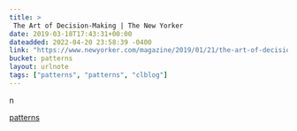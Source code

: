 ```yaml
---
title: > 
 The Art of Decision-Making | The New Yorker
date: 2019-03-18T17:43:31+00:00
dateadded: 2022-04-20 23:58:39 -0400
link: "https://www.newyorker.com/magazine/2019/01/21/the-art-of-decision-making?mbid=synd_digg"
bucket: patterns
layout: urlnote
tags: ["patterns", "patterns", "clblog"]
--- 
```

n
 <!-- end excerpt --> 
<div class='bucket'><a class='internal-link' href='/buckets/patterns'>patterns</a></div> 
